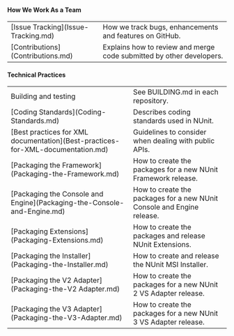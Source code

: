 #### How We Work As a Team

<table>
<tr><td>[Issue Tracking](Issue-Tracking.md)</td><td>How we track bugs, enhancements and features on GitHub.</td></tr>
<tr><td>[Contributions](Contributions.md)</td><td>Explains how to review and merge code submitted by other developers.</td></tr>
</table>

#### Technical Practices
<table>
<tr><td>Building and testing</td><td>See BUILDING.md in each repository.</td></tr>
<tr><td>[Coding Standards](Coding-Standards.md)</td><td>Describes coding standards used in NUnit.</td></tr>
<tr><td>[Best practices for XML documentation](Best-practices-for-XML-documentation.md)</td><td>Guidelines to consider when dealing with public APIs.</td></tr>
<tr><td>[Packaging the Framework](Packaging-the-Framework.md)</td><td>How to create the packages for a new NUnit Framework release.</td></tr>
<tr><td>[Packaging the Console and Engine](Packaging-the-Console-and-Engine.md)</td><td>How to create the packages for a new NUnit Console and Engine release.</td></tr>
<tr><td>[Packaging Extensions](Packaging-Extensions.md)</td><td>How to create the packages and release NUnit Extensions.</td></tr>
<tr><td>[Packaging the Installer](Packaging-the-Installer.md)</td><td>How to create and release the NUnit MSI Installer.</td></tr>
<tr><td>[Packaging the V2 Adapter](Packaging-the-V2 Adapter.md)</td><td>How to create the packages for a new NUnit 2 VS Adapter release.</td></tr>
<tr><td>[Packaging the V3 Adapter](Packaging-the-V3-Adapter.md)</td><td>How to create the packages for a new NUnit 3 VS Adapter release.</table>
